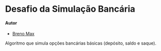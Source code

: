 # Desafio da Simulação Bancária

#### Autor
- [Breno Max](https://github.com/brennomax)

Algoritmo que simula opções bancárias básicas (depósito, saldo e saque).